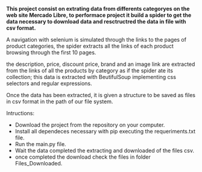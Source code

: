 **This project consist on extrating data from differents categoryes on the web site Mercado Libre, to performace project it build a spider to get the data necessary to download data and resctructred the data in file with csv format.**

A navigation with selenium is simulated through the links to the pages of product categories, the spider extracts all the links of each product browsing through the first 10 pages.

the description, price, discount price, brand and an image link are extracted from the links of all the products by category as if the spider ate its collection; this data is extracted with BeutifulSoup implementing css selectors and regular expressions.

Once the data has been extracted, it is given a structure to be saved as files in csv format in the path of our file system. 

Intructions:

* Download the project from the repository on your computer.
* Install all dependeces necessary with pip executing the requeriments.txt file.
* Run the main.py file.
* Wait the data completed the extracting and downloaded of the files csv.
* once completed the download check the files in folder Files_Downloaded.
